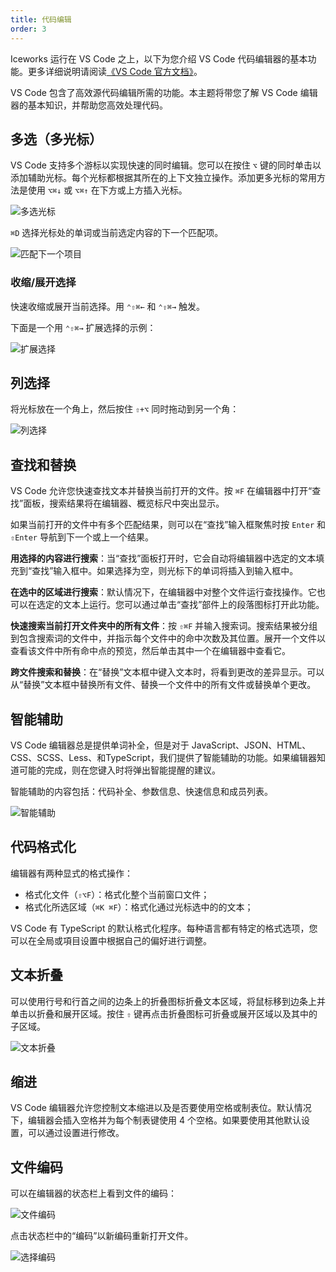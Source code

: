 ```yaml
---
title: 代码编辑
order: 3
---
```


Iceworks 运行在 VS Code 之上，以下为您介绍 VS Code 代码编辑器的基本功能。更多详细说明请阅读[《VS Code 官方文档》](https://code.visualstudio.com/docs/editor/codebasics)。

VS Code 包含了高效源代码编辑所需的功能。本主题将带您了解 VS Code 编辑器的基本知识，并帮助您高效处理代码。

## 多选（多光标）

VS Code 支持多个游标以实现快速的同时编辑。您可以在按住 `⌥` 键的同时单击以添加辅助光标。每个光标都根据其所在的上下文独立操作。添加更多光标的常用方法是使用 `⌥⌘↓` 或 `⌥⌘↑` 在下方或上方插入光标。

![多选光标](https://img.alicdn.com/tfs/TB1rxNltfb2gK0jSZK9XXaEgFXa-447-182.gif)

`⌘D` 选择光标处的单词或当前选定内容的下一个匹配项。

![匹配下一个项目](https://img.alicdn.com/tfs/TB1zKlrta61gK0jSZFlXXXDKFXa-607-172.gif)

### 收缩/展开选择

快速收缩或展开当前选择。用 `⌃⇧⌘←` 和 `⌃⇧⌘→` 触发。

下面是一个用 `⌃⇧⌘→` 扩展选择的示例：

![扩展选择](https://img.alicdn.com/tfs/TB1dsNrthD1gK0jSZFKXXcJrVXa-515-230.gif)

## 列选择

将光标放在一个角上，然后按住 `⇧+⌥` 同时拖动到另一个角：

![列选择](https://img.alicdn.com/tfs/TB1oAtmteT2gK0jSZFvXXXnFXXa-601-266.gif)

## 查找和替换

VS Code 允许您快速查找文本并替换当前打开的文件。按 `⌘F` 在编辑器中打开“查找”面板，搜索结果将在编辑器、概览标尺中突出显示。

如果当前打开的文件中有多个匹配结果，则可以在“查找”输入框聚焦时按 `Enter` 和 `⇧Enter` 导航到下一个或上一个结果。

**用选择的内容进行搜索**：当“查找”面板打开时，它会自动将编辑器中选定的文本填充到“查找”输入框中。如果选择为空，则光标下的单词将插入到输入框中。

**在选中的区域进行搜索**：默认情况下，在编辑器中对整个文件运行查找操作。它也可以在选定的文本上运行。您可以通过单击“查找”部件上的段落图标打开此功能。

**快速搜索当前打开文件夹中的所有文件**：按 `⇧⌘F` 并输入搜索词。搜索结果被分组到包含搜索词的文件中，并指示每个文件中的命中次数及其位置。展开一个文件以查看该文件中所有命中点的预览，然后单击其中一个在编辑器中查看它。

**跨文件搜索和替换**：在“替换”文本框中键入文本时，将看到更改的差异显示。可以从“替换”文本框中替换所有文件、替换一个文件中的所有文件或替换单个更改。

## 智能辅助

VS Code 编辑器总是提供单词补全，但是对于 JavaScript、JSON、HTML、CSS、SCSS、Less、和TypeScript，我们提供了智能辅助的功能。如果编辑器知道可能的完成，则在您键入时将弹出智能提醒的建议。

智能辅助的内容包括：代码补全、参数信息、快速信息和成员列表。

![智能辅助](https://img.alicdn.com/tfs/TB1_aN4tlv0gK0jSZKbXXbK2FXa-777-305.gif)

## 代码格式化

编辑器有两种显式的格式操作：

- 格式化文件（`⇧⌥F`）：格式化整个当前窗口文件；
- 格式化所选区域（`⌘K ⌘F`）：格式化通过光标选中的的文本；

VS Code 有 TypeScript 的默认格式化程序。每种语言都有特定的格式选项，您可以在全局或項目设置中根据自己的偏好进行调整。

## 文本折叠

可以使用行号和行首之间的边条上的折叠图标折叠文本区域，将鼠标移到边条上并单击以折叠和展开区域。按住 `⇧` 键再点击折叠图标可折叠或展开区域以及其中的子区域。

![文本折叠](https://img.alicdn.com/tfs/TB1Pe8ttX67gK0jSZPfXXahhFXa-668-290.png)

## 缩进

VS Code 编辑器允许您控制文本缩进以及是否要使用空格或制表位。默认情况下，编辑器会插入空格并为每个制表键使用 4 个空格。如果要使用其他默认设置，可以通过设置进行修改。

## 文件编码

可以在编辑器的状态栏上看到文件的编码：

![文件编码](https://img.alicdn.com/tfs/TB1BEB9toY1gK0jSZFCXXcwqXXa-255-46.png)

点击状态栏中的“编码”以新编码重新打开文件。

![选择编码](https://img.alicdn.com/tfs/TB1Khx5toH1gK0jSZSyXXXtlpXa-489-330.png)
